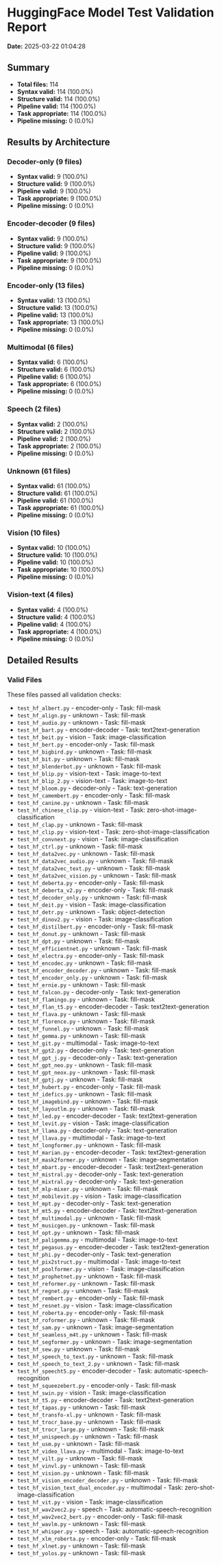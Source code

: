 # HuggingFace Model Test Validation Report

**Date:** 2025-03-22 01:04:28

## Summary

- **Total files:** 114
- **Syntax valid:** 114 (100.0%)
- **Structure valid:** 114 (100.0%)
- **Pipeline valid:** 114 (100.0%)
- **Task appropriate:** 114 (100.0%)
- **Pipeline missing:** 0 (0.0%)

## Results by Architecture

### Decoder-only (9 files)

- **Syntax valid:** 9 (100.0%)
- **Structure valid:** 9 (100.0%)
- **Pipeline valid:** 9 (100.0%)
- **Task appropriate:** 9 (100.0%)
- **Pipeline missing:** 0 (0.0%)

### Encoder-decoder (9 files)

- **Syntax valid:** 9 (100.0%)
- **Structure valid:** 9 (100.0%)
- **Pipeline valid:** 9 (100.0%)
- **Task appropriate:** 9 (100.0%)
- **Pipeline missing:** 0 (0.0%)

### Encoder-only (13 files)

- **Syntax valid:** 13 (100.0%)
- **Structure valid:** 13 (100.0%)
- **Pipeline valid:** 13 (100.0%)
- **Task appropriate:** 13 (100.0%)
- **Pipeline missing:** 0 (0.0%)

### Multimodal (6 files)

- **Syntax valid:** 6 (100.0%)
- **Structure valid:** 6 (100.0%)
- **Pipeline valid:** 6 (100.0%)
- **Task appropriate:** 6 (100.0%)
- **Pipeline missing:** 0 (0.0%)

### Speech (2 files)

- **Syntax valid:** 2 (100.0%)
- **Structure valid:** 2 (100.0%)
- **Pipeline valid:** 2 (100.0%)
- **Task appropriate:** 2 (100.0%)
- **Pipeline missing:** 0 (0.0%)

### Unknown (61 files)

- **Syntax valid:** 61 (100.0%)
- **Structure valid:** 61 (100.0%)
- **Pipeline valid:** 61 (100.0%)
- **Task appropriate:** 61 (100.0%)
- **Pipeline missing:** 0 (0.0%)

### Vision (10 files)

- **Syntax valid:** 10 (100.0%)
- **Structure valid:** 10 (100.0%)
- **Pipeline valid:** 10 (100.0%)
- **Task appropriate:** 10 (100.0%)
- **Pipeline missing:** 0 (0.0%)

### Vision-text (4 files)

- **Syntax valid:** 4 (100.0%)
- **Structure valid:** 4 (100.0%)
- **Pipeline valid:** 4 (100.0%)
- **Task appropriate:** 4 (100.0%)
- **Pipeline missing:** 0 (0.0%)

## Detailed Results

### Valid Files

These files passed all validation checks:

- `test_hf_albert.py` - encoder-only - Task: fill-mask
- `test_hf_align.py` - unknown - Task: fill-mask
- `test_hf_audio.py` - unknown - Task: fill-mask
- `test_hf_bart.py` - encoder-decoder - Task: text2text-generation
- `test_hf_beit.py` - vision - Task: image-classification
- `test_hf_bert.py` - encoder-only - Task: fill-mask
- `test_hf_bigbird.py` - unknown - Task: fill-mask
- `test_hf_bit.py` - unknown - Task: fill-mask
- `test_hf_blenderbot.py` - unknown - Task: fill-mask
- `test_hf_blip.py` - vision-text - Task: image-to-text
- `test_hf_blip_2.py` - vision-text - Task: image-to-text
- `test_hf_bloom.py` - decoder-only - Task: text-generation
- `test_hf_camembert.py` - encoder-only - Task: fill-mask
- `test_hf_canine.py` - unknown - Task: fill-mask
- `test_hf_chinese_clip.py` - vision-text - Task: zero-shot-image-classification
- `test_hf_clap.py` - unknown - Task: fill-mask
- `test_hf_clip.py` - vision-text - Task: zero-shot-image-classification
- `test_hf_convnext.py` - vision - Task: image-classification
- `test_hf_ctrl.py` - unknown - Task: fill-mask
- `test_hf_data2vec.py` - unknown - Task: fill-mask
- `test_hf_data2vec_audio.py` - unknown - Task: fill-mask
- `test_hf_data2vec_text.py` - unknown - Task: fill-mask
- `test_hf_data2vec_vision.py` - unknown - Task: fill-mask
- `test_hf_deberta.py` - encoder-only - Task: fill-mask
- `test_hf_deberta_v2.py` - encoder-only - Task: fill-mask
- `test_hf_decoder_only.py` - unknown - Task: fill-mask
- `test_hf_deit.py` - vision - Task: image-classification
- `test_hf_detr.py` - unknown - Task: object-detection
- `test_hf_dinov2.py` - vision - Task: image-classification
- `test_hf_distilbert.py` - encoder-only - Task: fill-mask
- `test_hf_donut.py` - unknown - Task: fill-mask
- `test_hf_dpt.py` - unknown - Task: fill-mask
- `test_hf_efficientnet.py` - unknown - Task: fill-mask
- `test_hf_electra.py` - encoder-only - Task: fill-mask
- `test_hf_encodec.py` - unknown - Task: fill-mask
- `test_hf_encoder_decoder.py` - unknown - Task: fill-mask
- `test_hf_encoder_only.py` - unknown - Task: fill-mask
- `test_hf_ernie.py` - unknown - Task: fill-mask
- `test_hf_falcon.py` - decoder-only - Task: text-generation
- `test_hf_flamingo.py` - unknown - Task: fill-mask
- `test_hf_flan_t5.py` - encoder-decoder - Task: text2text-generation
- `test_hf_flava.py` - unknown - Task: fill-mask
- `test_hf_florence.py` - unknown - Task: fill-mask
- `test_hf_funnel.py` - unknown - Task: fill-mask
- `test_hf_gemma.py` - unknown - Task: fill-mask
- `test_hf_git.py` - multimodal - Task: image-to-text
- `test_hf_gpt2.py` - decoder-only - Task: text-generation
- `test_hf_gpt_j.py` - decoder-only - Task: text-generation
- `test_hf_gpt_neo.py` - unknown - Task: fill-mask
- `test_hf_gpt_neox.py` - unknown - Task: fill-mask
- `test_hf_gptj.py` - unknown - Task: fill-mask
- `test_hf_hubert.py` - encoder-only - Task: fill-mask
- `test_hf_idefics.py` - unknown - Task: fill-mask
- `test_hf_imagebind.py` - unknown - Task: fill-mask
- `test_hf_layoutlm.py` - unknown - Task: fill-mask
- `test_hf_led.py` - encoder-decoder - Task: text2text-generation
- `test_hf_levit.py` - vision - Task: image-classification
- `test_hf_llama.py` - decoder-only - Task: text-generation
- `test_hf_llava.py` - multimodal - Task: image-to-text
- `test_hf_longformer.py` - unknown - Task: fill-mask
- `test_hf_marian.py` - encoder-decoder - Task: text2text-generation
- `test_hf_mask2former.py` - unknown - Task: image-segmentation
- `test_hf_mbart.py` - encoder-decoder - Task: text2text-generation
- `test_hf_mistral.py` - decoder-only - Task: text-generation
- `test_hf_mixtral.py` - decoder-only - Task: text-generation
- `test_hf_mlp-mixer.py` - unknown - Task: fill-mask
- `test_hf_mobilevit.py` - vision - Task: image-classification
- `test_hf_mpt.py` - decoder-only - Task: text-generation
- `test_hf_mt5.py` - encoder-decoder - Task: text2text-generation
- `test_hf_multimodal.py` - unknown - Task: fill-mask
- `test_hf_musicgen.py` - unknown - Task: fill-mask
- `test_hf_opt.py` - unknown - Task: fill-mask
- `test_hf_paligemma.py` - multimodal - Task: image-to-text
- `test_hf_pegasus.py` - encoder-decoder - Task: text2text-generation
- `test_hf_phi.py` - decoder-only - Task: text-generation
- `test_hf_pix2struct.py` - multimodal - Task: image-to-text
- `test_hf_poolformer.py` - vision - Task: image-classification
- `test_hf_prophetnet.py` - unknown - Task: fill-mask
- `test_hf_reformer.py` - unknown - Task: fill-mask
- `test_hf_regnet.py` - unknown - Task: fill-mask
- `test_hf_rembert.py` - encoder-only - Task: fill-mask
- `test_hf_resnet.py` - vision - Task: image-classification
- `test_hf_roberta.py` - encoder-only - Task: fill-mask
- `test_hf_roformer.py` - unknown - Task: fill-mask
- `test_hf_sam.py` - unknown - Task: image-segmentation
- `test_hf_seamless_m4t.py` - unknown - Task: fill-mask
- `test_hf_segformer.py` - unknown - Task: image-segmentation
- `test_hf_sew.py` - unknown - Task: fill-mask
- `test_hf_speech_to_text.py` - unknown - Task: fill-mask
- `test_hf_speech_to_text_2.py` - unknown - Task: fill-mask
- `test_hf_speecht5.py` - encoder-decoder - Task: automatic-speech-recognition
- `test_hf_squeezebert.py` - encoder-only - Task: fill-mask
- `test_hf_swin.py` - vision - Task: image-classification
- `test_hf_t5.py` - encoder-decoder - Task: text2text-generation
- `test_hf_tapas.py` - unknown - Task: fill-mask
- `test_hf_transfo-xl.py` - unknown - Task: fill-mask
- `test_hf_trocr_base.py` - unknown - Task: fill-mask
- `test_hf_trocr_large.py` - unknown - Task: fill-mask
- `test_hf_unispeech.py` - unknown - Task: fill-mask
- `test_hf_usm.py` - unknown - Task: fill-mask
- `test_hf_video_llava.py` - multimodal - Task: image-to-text
- `test_hf_vilt.py` - unknown - Task: fill-mask
- `test_hf_vinvl.py` - unknown - Task: fill-mask
- `test_hf_vision.py` - unknown - Task: fill-mask
- `test_hf_vision_encoder_decoder.py` - unknown - Task: fill-mask
- `test_hf_vision_text_dual_encoder.py` - multimodal - Task: zero-shot-image-classification
- `test_hf_vit.py` - vision - Task: image-classification
- `test_hf_wav2vec2.py` - speech - Task: automatic-speech-recognition
- `test_hf_wav2vec2_bert.py` - encoder-only - Task: fill-mask
- `test_hf_wavlm.py` - unknown - Task: fill-mask
- `test_hf_whisper.py` - speech - Task: automatic-speech-recognition
- `test_hf_xlm_roberta.py` - encoder-only - Task: fill-mask
- `test_hf_xlnet.py` - unknown - Task: fill-mask
- `test_hf_yolos.py` - unknown - Task: fill-mask